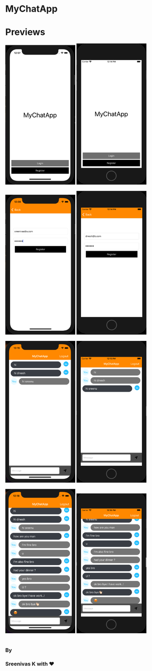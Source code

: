 # MyChatApp

# Previews

<p >
   <img src="https://github.com/Sreenivassreee/MyChatApp/blob/main/Documentation/Sreenivassreee%2Cios%2CchatApp1.png" width="220",height="330" title="light Mode ">
  <img src="https://github.com/Sreenivassreee/MyChatApp/blob/main/Documentation/Sreenivassreee%2Cios%2CchatApp4.png" width="220",height="330" title="Dark Mode "><br><br>
       <img src="https://github.com/Sreenivassreee/MyChatApp/blob/main/Documentation/Sreenivassreee%2Cios%2CchatApp2.png" width="220",height="330" title="Light Mode ">
    <img src="https://github.com/Sreenivassreee/MyChatApp/blob/main/Documentation/Sreenivassreee%2Cios%2CchatApp5.png" width="220",height="330" title="light Mode "><br><br>
        <img src="https://github.com/Sreenivassreee/MyChatApp/blob/main/Documentation/Sreenivassreee%2Cios%2CchatApp6.png" width="220",height="330" title="Dark Mode ">
  <img src="https://github.com/Sreenivassreee/MyChatApp/blob/main/Documentation/Sreenivassreee%2Cios%2CchatApp7.png" width="220",height="330" title="Dark Mode "><br><br>
 <img src="https://github.com/Sreenivassreee/MyChatApp/blob/main/Documentation/Sreenivassreee%2Cios%2CchatApp8.png" width="220",height="330" title="Dark Mode ">
  <img src="https://github.com/Sreenivassreee/MyChatApp/blob/main/Documentation/Sreenivassreee%2Cios%2CchatApp9.png" width="220",height="330" title="Dark Mode "><br><br>

  <h3> By  </h3>
  <h3> Sreenivas K with ❤️</h3>
  
       
</p>

